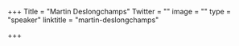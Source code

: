 +++
Title = "Martin Deslongchamps"
Twitter = ""
image = ""
type = "speaker"
linktitle = "martin-deslongchamps"

+++


